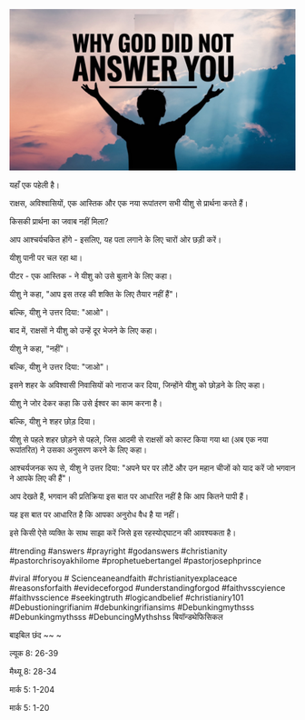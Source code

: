 ![Video cover image](../cover.jpg "cover photo")

यहाँ एक पहेली है।

राक्षस, अविश्वासियों, एक आस्तिक और एक नया रूपांतरण सभी यीशु से प्रार्थना करते हैं।

किसकी प्रार्थना का जवाब नहीं मिला?

आप आश्चर्यचकित होंगे - इसलिए, यह पता लगाने के लिए चारों ओर छड़ी करें।

यीशु पानी पर चल रहा था।

पीटर - एक आस्तिक - ने यीशु को उसे बुलाने के लिए कहा।

यीशु ने कहा, "आप इस तरह की शक्ति के लिए तैयार नहीं हैं"।

बल्कि, यीशु ने उत्तर दिया: "आओ"।

बाद में, राक्षसों ने यीशु को उन्हें दूर भेजने के लिए कहा।

यीशु ने कहा, "नहीं"।

बल्कि, यीशु ने उत्तर दिया: "जाओ"।

इसने शहर के अविश्वासी निवासियों को नाराज कर दिया, जिन्होंने यीशु को छोड़ने के लिए कहा।

यीशु ने जोर देकर कहा कि उसे ईश्वर का काम करना है।

बल्कि, यीशु ने शहर छोड़ दिया।

यीशु से पहले शहर छोड़ने से पहले, जिस आदमी से राक्षसों को कास्ट किया गया था (अब एक नया रूपांतरित) ने उसका अनुसरण करने के लिए कहा।

आश्चर्यजनक रूप से, यीशु ने उत्तर दिया: "अपने घर पर लौटें और उन महान चीजों को याद करें जो भगवान ने आपके लिए की हैं"।

आप देखते हैं, भगवान की प्रतिक्रिया इस बात पर आधारित नहीं है कि आप कितने पापी हैं।

यह इस बात पर आधारित है कि आपका अनुरोध वैध है या नहीं।

इसे किसी ऐसे व्यक्ति के साथ साझा करें जिसे इस रहस्योद्घाटन की आवश्यकता है।

#trending #answers #prayright #godanswers #christianity #pastorchrisoyakhilome #prophetuebertangel #pastorjosephprince

#viral #foryou # Scienceaneandfaith #christianityexplaceace #reasonsforfaith #evideceforgod #understandingforgod #faithvsscyience #faithvsscience #seekingtruth #logicandbelief #christianiry101 #Debustioningrifianim #debunkingrifiansims #Debunkingmythsss #Debunkingmythsss #DebuncingMythshss बियॉन्डथेफिसिकल

बाइबिल छंद ~~ ~

ल्यूक 8: 26-39

मैथ्यू 8: 28-34

मार्क 5: 1-204

मार्क 5: 1-20